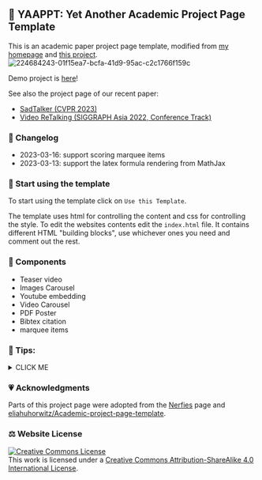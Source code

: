 ## 🧸 YAAPPT: Yet Another Academic Project Page Template
This is an academic paper project page template, modified from [my homepage](http://vinthony.github.io/) and [this project](https://github.com/eliahuhorwitz/Academic-project-page-template).
![224684243-01f15ea7-bcfa-41d9-95ac-c2c1766f159c](https://user-images.githubusercontent.com/4397546/224684840-eaebd628-c454-46a5-a7a5-611395bb1ac7.png)



Demo project is [here](https://vinthony.github.io/project-page-template/)!

See also the project page of our recent paper:

- [SadTalker (CVPR 2023)](https://sadtalker.github.io/)
- [Video ReTalking (SIGGRAPH Asia 2022, Conference Track)](https://vinthony.github.io/video-retalking/)


### 📜 Changelog

- 2023-03-16: support scoring marquee items
- 2023-03-13: support the latex formula rendering from MathJax


### 💈 Start using the template
To start using the template click on `Use this Template`.

The template uses html for controlling the content and css for controlling the style. 
To edit the websites contents edit the `index.html` file. It contains different HTML "building blocks", use whichever ones you need and comment out the rest.  

### 🎏 Components
- Teaser video
- Images Carousel
- Youtube embedding
- Video Carousel
- PDF Poster
- Bibtex citation
- marquee items

### 🚩 Tips:

<details><summary>CLICK ME</summary>

- The `index.html` file contains comments instructing you what to replace, you should follow these comments.
- The `meta` tags in the `index.html` file are used to provide metadata about your paper 
(e.g. helping search engine index the website, showing a preview image when sharing the website, etc.)
- The resolution of images and videos can usually be around 1920-2048, there rarely a need for better resolution that take longer to load. 
- All the images and videos you use should be compressed to allow for fast loading of the website (and thus better indexing by search engines). For images, you can use [TinyPNG](https://tinypng.com), for videos you can need to find the tradeoff between size and quality.
- When using large video files (larger than 10MB), it's better to use youtube for hosting the video as serving the video from the website can take time.
- Using a tracker can help you analyze the traffic and see where users came from. [statcounter](https://statcounter.com) is a free, easy to use tracker that takes under 5 minutes to set up. 
- This project page can also be made into a github pages website.
- Replace the favicon to one of your choosing (the default one is of the Hebrew University). 
- Suggestions, improvements and comments are welcome, simply open an issue or contact me. You can find my contact information at [https://pages.cs.huji.ac.il/eliahu-horwitz/](https://pages.cs.huji.ac.il/eliahu-horwitz/)

</details>

### 💗 Acknowledgments
Parts of this project page were adopted from the [Nerfies](https://nerfies.github.io/) page and [eliahuhorwitz/Academic-project-page-template](https://github.com/eliahuhorwitz/Academic-project-page-template).

### ⚖️ Website License
<a rel="license" href="http://creativecommons.org/licenses/by-sa/4.0/"><img alt="Creative Commons License" style="border-width:0" src="https://i.creativecommons.org/l/by-sa/4.0/88x31.png" /></a><br />This work is licensed under a <a rel="license" href="http://creativecommons.org/licenses/by-sa/4.0/">Creative Commons Attribution-ShareAlike 4.0 International License</a>.
